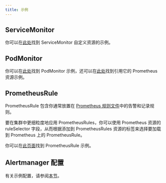 ```yaml
---
title: 示例
---
```


## ServiceMonitor

你可以在[此处](https://github.com/prometheus-operator/prometheus-operator/blob/main/example/prometheus-operator-crd/monitoring.coreos.com_servicemonitors.yaml)找到 ServiceMonitor 自定义资源的示例。

## PodMonitor

你可以在[此处](https://github.com/prometheus-operator/prometheus-operator/blob/main/example/user-guides/getting-started/example-app-pod-monitor.yaml)找到 PodMonitor 示例，还可以在[此处](https://github.com/prometheus-operator/prometheus-operator/blob/main/example/user-guides/getting-started/prometheus-pod-monitor.yaml)找到引用它的 Prometheus 资源示例。

## PrometheusRule

PrometheusRule 包含你通常放置在 [Prometheus 规则文件](https://prometheus.io/docs/prometheus/latest/configuration/recording_rules/)中的告警和记录规则。

要在集群中更细粒度地应用 PrometheusRules，你可以使用 Prometheus 资源的 ruleSelector 字段，从而根据添加到 PrometheusRules 资源的标签来选择要加载到 Prometheus 上的 PrometheusRule。

你可以在[此页面](https://prometheus-operator.dev/docs/developer/alerting/)找到 PrometheusRule 示例。

## Alertmanager 配置

有关示例配置，请参阅[本节](./receivers.md#alertmanager-配置示例)。
